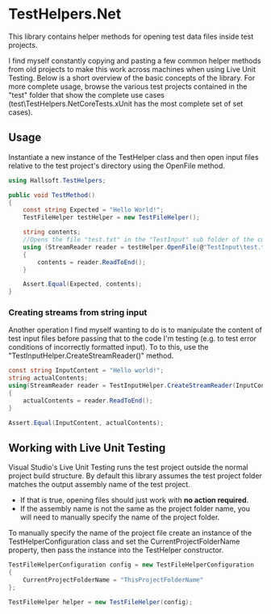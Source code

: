 # TestHelpers.Net

This library contains helper methods for opening test data files inside test projects.

I find myself constantly copying and pasting a few common helper methods from old projects to make this work across machines when using Live Unit Testing.  Below is a short overview of the basic concepts of the library.  For more complete usage, browse the various test projects contained in the "test" folder that show the complete use cases (test\\TestHelpers.NetCoreTests.xUnit has the most complete set of set cases).


## Usage

Instantiate a new instance of the TestHelper class and then open input files relative to the test project's directory using the OpenFile method.

```csharp
using Hallsoft.TestHelpers;

public void TestMethod()
{
    const string Expected = "Hello World!";
    TestFileHelper testHelper = new TestFileHelper();

    string contents;
    //Opens the file "test.txt" in the "TestInput" sub folder of the current test project
    using (StreamReader reader = testHelper.OpenFile(@"TestInput\test.txt"))
    {
        contents = reader.ReadToEnd();
    }

    Assert.Equal(Expected, contents);
}
```

### Creating streams from string input
Another operation I find myself wanting to do is to manipulate the content of test input files before passing that to the code I'm testing (e.g. to test 
error conditions of incorrectly formatted input).  To to this, use the "TestInputHelper.CreateStreamReader()" method.

```csharp
const string InputContent = "Hello world!";
string actualContents;
using(StreamReader reader = TestInputHelper.CreateStreamReader(InputContent))
{
    actualContents = reader.ReadToEnd();
}

Assert.Equal(InputContent, actualContents);
```

## Working with Live Unit Testing
Visual Studio's Live Unit Testing runs the test project outside the normal project build structure.
By default this library assumes the test project folder matches the output assembly name of the test project.  
- If that is true, opening files should just work with **no action required**.
- If the assembly name is not the same as the project folder name, you will need to manually specify the name of the project folder.

To manually specify the name of the project file create an instance of the TestHelperConfiguration class and set the CurrentProjectFolderName property, then pass the instance into the TestHelper constructor.

```csharp
TestFileHelperConfiguration config = new TestFileHelperConfiguration
{
    CurrentProjectFolderName = "ThisProjectFolderName"
};

TestFileHelper helper = new TestFileHelper(config);
```

